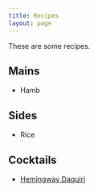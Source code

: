 ```yaml
---
title: Recipes
layout: page
---
```


These are some recipes.

## Mains
- Hamb


## Sides
- Rice


## Cocktails
- [Hemingway Daquiri](recipes/hemingway-daquiri.md)

